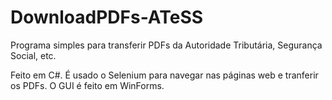 # DownloadPDFs-ATeSS
Programa simples para transferir PDFs da Autoridade Tributária, Segurança Social, etc.

Feito em C#. É usado o Selenium para navegar nas páginas web e tranferir os PDFs. O GUI é feito em WinForms.
